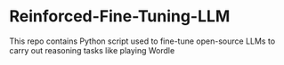 # Reinforced-Fine-Tuning-LLM
This repo contains Python script used to fine-tune open-source LLMs to carry out reasoning tasks like playing Wordle
